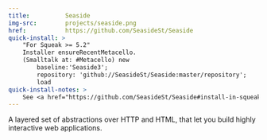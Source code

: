 ```yaml
---
title:          Seaside
img-src:        projects/seaside.png
href:           https://github.com/SeasideSt/Seaside
quick-install: >
    "For Squeak >= 5.2"
    Installer ensureRecentMetacello.
    (Smalltalk at: #Metacello) new
        baseline:'Seaside3';
        repository: 'github://SeasideSt/Seaside:master/repository';
        load
quick-install-notes: >
    See <a href="https://github.com/SeasideSt/Seaside#install-in-squeak">the Github README</a> for more detailed installation instructions.
---
```

A layered set of abstractions over HTTP and HTML, that let you build highly interactive web applications.
